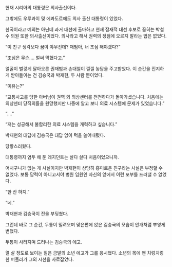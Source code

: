 현재 시리아의 대통령은 의사출신이다.

그밖에도 우루과이 및 에콰도르에도 의사 출신 대통령이 있었다.

한국이라고 예외는 아닌데 과거 대선에 출마하고 현재 잠재적 대선 후보로 꼽히는 박철수 의원 또한 의사출신이었다. 의사라고 해서 권력의 정점에 오르지 말라는 법은 없었다.

“이 친구 생각보다 꿈이 야무진데? 재범아, 너 조심 해야겠다?”

“조심은 무슨.... 벌써 먹혔다고.”

얼굴이 벌겋게 달아오른 권재범과 손대철이 낄낄 농담을 주고받았다. 이 순간을 진지하게 받아들이는 건 김승국과 박재현, 두 사람 뿐이었다.

“이유는?”

“교통사고를 당한 아버님이 권역 외 외상센터를 전전하다가 돌아가셨습니다. 처음에는 외상센터 당직의들을 원망했지만 나중에 알고 보니 의료 시스템에 문제가 있었습니다.”

“....”

“저는 성공해서 불합리한 의료 시스템을 개혁하고 싶습니다.”

박재현의 대답에 김승국은 대답 없이 턱을 쓸어내렸다.

당황스러웠다.

대통령까지 염두 해 둔 레지던트는 살다 살다 처음이었으니까.

어처구니가 없는 게 사실이지만 박재현이 상당히 흥미로운 친구라는 사실은 부정할 수 없었다. 보통 담력이 아니고서야 병원 임원인 자신의 앞에서 이런 포부를 드러낼 수 없었다.

“한 잔 하지.”

“네.”

박재현과 김승국이 잔을 부딪쳤다.

그런데 바로 그 순간, 두통이 밀려오며 맞은편에 앉은 김승국의 모습이 안개처럼 뿌옇게 변했다.

두통이 사라지며 드러나는 김승국의 에고.

열 살 정도로 보이는 짙은 금발의 소년 에고가 그를 응시했다. 소년의 목에 맨 치렁치렁한 머플러가 그의 시선을 사로잡았다.